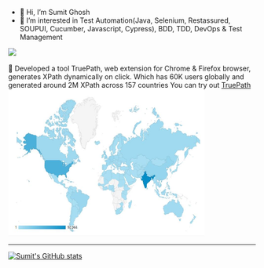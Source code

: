 - 👋 Hi, I’m Sumit Ghosh
- 👀 I’m interested in Test Automation(Java, Selenium, Restassured, SOUPUI, Cucumber, Javascript, Cypress), BDD, TDD, DevOps & Test Management

![](https://komarev.com/ghpvc/?username=gsumit1)  

:rocket: Developed a tool TruePath, web extension for Chrome & Firefox browser, generates XPath dynamically on click. 
Which has 60K users globally and generated around 2M XPath across 157 countries
You can try out [TruePath](https://chrome.google.com/webstore/detail/truepath/mgjhkhhbkkldiihlajcnlfchfcmhipmn?hl=en)
<img src="https://github.com/gsumit1/gsumit1/blob/main/world.JPG" width="400" height="300">

-----------------------------
[![Sumit's GitHub stats](https://github-readme-stats.vercel.app/api?username=gsumit1)](https://github-readme-stats.vercel.app/api?username=gsumit1&theme=radical)

<!---![image](https://github.com/gsumit1/gsumit1/blob/main/world.JPG)--->
<!---
gsumit1/gsumit1 is a ✨ special ✨ repository because its `README.md` (this file) appears on your GitHub profile.
You can click the Preview link to take a look at your changes.
--->
